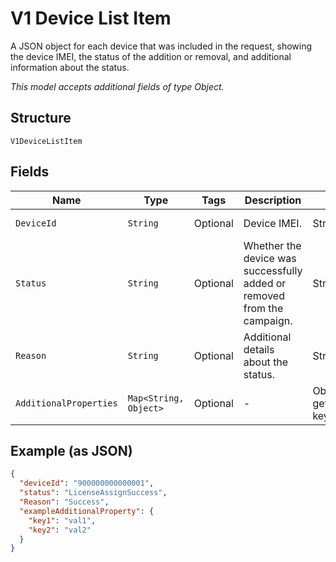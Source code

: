 
# V1 Device List Item

A JSON object for each device that was included in the request, showing the device IMEI, the status of the addition or removal, and additional information about the status.

*This model accepts additional fields of type Object.*

## Structure

`V1DeviceListItem`

## Fields

| Name | Type | Tags | Description | Getter | Setter |
|  --- | --- | --- | --- | --- | --- |
| `DeviceId` | `String` | Optional | Device IMEI. | String getDeviceId() | setDeviceId(String deviceId) |
| `Status` | `String` | Optional | Whether the device was successfully added or removed from the campaign. | String getStatus() | setStatus(String status) |
| `Reason` | `String` | Optional | Additional details about the status. | String getReason() | setReason(String reason) |
| `AdditionalProperties` | `Map<String, Object>` | Optional | - | Object getAdditionalProperty(String key) | additionalProperty(String key, Object value) |

## Example (as JSON)

```json
{
  "deviceId": "900000000000001",
  "status": "LicenseAssignSuccess",
  "Reason": "Success",
  "exampleAdditionalProperty": {
    "key1": "val1",
    "key2": "val2"
  }
}
```

